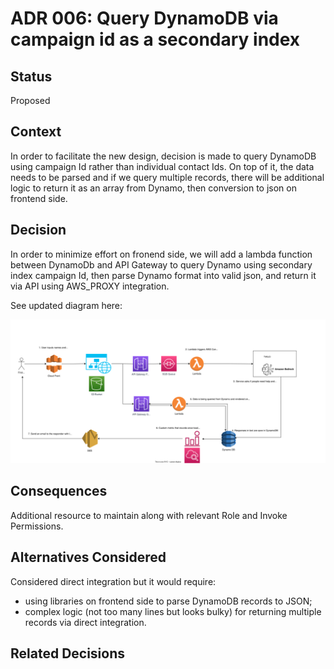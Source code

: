 # ADR 006: Query DynamoDB via campaign id as a secondary index

## Status
Proposed

## Context
In order to facilitate the new design, decision is made to query DynamoDB using campaign Id rather than individual contact Ids. 
On top of it, the data needs to be parsed and if we query multiple records, there will be additional logic to return it as an array from Dynamo, then conversion to json on frontend side.

## Decision

In order to minimize effort on fronend side, we will add a lambda function between DynamoDb and API Gateway to query Dynamo using secondary index campaign Id, then parse Dynamo format into valid json, and return it via API using AWS_PROXY integration.

See updated diagram here:

![](../../assets/diagrams/arch_diagram_v4.drawio.svg)

## Consequences
Additional resource to maintain along with relevant Role and Invoke Permissions.

## Alternatives Considered
Considered direct integration but it would require:
- using libraries on frontend side to parse DynamoDB records to JSON;
- complex logic (not too many lines but looks bulky) for returning multiple records via direct integration.

## Related Decisions